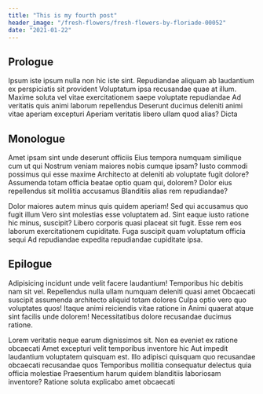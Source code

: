 ```yaml
---
title: "This is my fourth post"
header_image: "/fresh-flowers/fresh-flowers-by-floriade-00052"
date: "2021-01-22"
---
```

## Prologue
Ipsum iste ipsum nulla non hic iste sint. Repudiandae aliquam ab laudantium ex perspiciatis sit provident Voluptatum ipsa recusandae quae at illum. Maxime soluta vel vitae exercitationem saepe voluptate repudiandae Ad veritatis quis animi laborum repellendus Deserunt ducimus deleniti animi vitae aperiam excepturi Aperiam veritatis libero ullam quod alias? Dicta

## Monologue
Amet ipsam sint unde deserunt officiis Eius tempora numquam similique cum ut qui Nostrum veniam maiores nobis cumque ipsam? Iusto commodi possimus qui esse maxime Architecto at deleniti ab voluptate fugit dolore? Assumenda totam officia beatae optio quam qui, dolorem? Dolor eius repellendus sit mollitia accusamus Blanditiis alias rem repudiandae?

Dolor maiores autem minus quis quidem aperiam! Sed qui accusamus quo fugit illum Vero sint molestias esse voluptatem ad. Sint eaque iusto ratione hic minus, suscipit? Libero corporis quasi placeat sit fugit. Esse rem eos laborum exercitationem cupiditate. Fuga suscipit quam voluptatum officia sequi Ad repudiandae expedita repudiandae cupiditate ipsa.

## Epilogue
Adipisicing incidunt unde velit facere laudantium! Temporibus hic debitis nam sit vel. Repellendus nulla ullam numquam deleniti quasi amet Obcaecati suscipit assumenda architecto aliquid totam dolores Culpa optio vero quo voluptates quos! Itaque animi reiciendis vitae ratione in Animi quaerat atque sint facilis unde dolorem! Necessitatibus dolore recusandae ducimus ratione.

Lorem veritatis neque earum dignissimos sit. Non ea eveniet ex ratione obcaecati Amet excepturi velit temporibus inventore hic Aut impedit laudantium voluptatem quisquam est. Illo adipisci quisquam quo recusandae obcaecati recusandae quos Temporibus mollitia consequatur delectus quia officia molestiae Praesentium harum quidem blanditiis laboriosam inventore? Ratione soluta explicabo amet obcaecati
